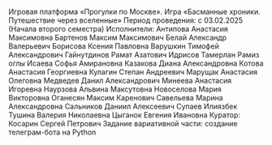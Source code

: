 Игровая платформа «Прогулки по Москве». Игра «Басманные хроники. Путешествие через вселенные»
Период проведения: с 03.02.2025 (Начала второго семестра)
Исполнители:
Антипова Анастасия Максимовна
Бартенов Максим Максимович
Белай Александр Валерьевич
Борисова Ксения Павловна
Варушкин Тимофей Александрович
Гайнутдинов Рамат Азатович
Идрисов Тамерлан Рамиз оглы
Исаева Софья Амирановна
Казакова Диана Александровна
Котова Анастасия Георгиевна
Кулагин Степан Андреевич
Марущак Анастасия Олеговна
Медведев Данил Александрович
Минеева Анастасия Игоревна
Наурзова Альвина Максутовна
Новоселова Мария Викторовна
Оганесян Максим Каренович
Савельева Марина Александровна
Сальников Даниил Алексеевич
Супаев Илиязбек
Тушина Валерия Николаевна
Цыганок Евгения Ивановна
Куратор: Косарин Сергей Петрович
Задание вариативной части: создание телеграм-бота на Python





